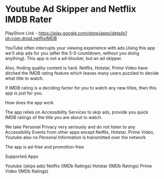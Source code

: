 # Youtube Ad Skipper and Netflix IMDB Rater

PlayStore Link - https://play.google.com/store/apps/details?id=com.droid.netflixIMDB

YouTube often interrupts your viewing experience with ads.Using this app we'll skip ads for you (after the 5-0 countdown, without you doing anything). This app is not a ad-blocker, but an ad skipper.

Also, finding quality content is hard. Netflix, Hotstar, Prime Video have ditched the IMDB rating feature which leaves many users puzzled to decide what title to watch.

If IMDB rating is a deciding factor for you to watch any new titles, then this app is just for you.

How does the app work

The app relies on Accessibility Services to skip ads, provide you quick IMDB ratings of the title you are about to watch. 

We take Personal Privacy very seriously and do not listen to any Accessibility Events from other apps except Netflix, Hotstar, Prime Video, Youtube also no Personal Information is transmitted over the network

The app is ad-free and promotion-free


Supported Apps

Youtube (skips ads)
Netflix (IMDb Ratings)
Hotstar (IMDb Ratings)
Prime Video (IMDb Ratings)






